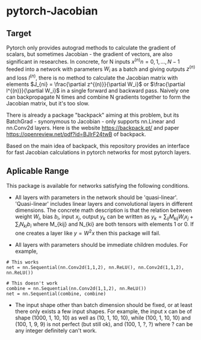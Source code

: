 # pytorch-Jacobian


## Target
Pytorch only provides autograd methods to calculate the gradient of scalars, but sometimes Jacobian - the gradient of vectors, are also significant in researches. In concrete, for N inputs $x^{(n)} n=0,1,...,N-1$ feeded into a network with parameters $W_i$ as a batch and giving outputs $z^{(n)}$ and loss $l^{(n)}$, there is no method to calculate the Jacobian matrix with elements $J_{ni} = \frac{\partial z^{(n)}}{\partial W_i}$ or $\frac{\partial l^{(n)}}{\partial W_i}$ in a single forward and backward pass. Naively one can backpropagate N times and combine N gradients together to form the Jacobian matrix, but it's too slow.

There is already a package "backpack" aiming at this problem, but its BatchGrad - synonymous to Jacobian - only supports nn.Linear and nn.Conv2d layers. Here is the website <https://backpack.pt/> and paper <https://openreview.net/pdf?id=BJlrF24twB> of backpack.

Based on the main idea of backpack, this repository provides an interface for fast Jacobian calculations in pytorch networks for most pytorch layers.


## Aplicable Range
This package is available for networks satisfying the following conditions.

- All layers with parameters in the network should be 'quasi-linear'. 'Quasi-linear' includes linear layers and convolutional layers in different dimensions. The concrete math description is that the relation between weight $W_i$, bias $b_i$, input $x_j$, output $y_k$ can be written as $y_k = \sum_{ij} M_{kij} W_i x_j + \sum_i N_{ki} b_i$ where M_{kij} and N_{ki} are both tensors with elements 1 or 0. If one creates a layer like $y = W^2 x$ then this package will fail.

- All layers with parameters should be immediate children modules. For example,
``` 
# This works
net = nn.Sequential(nn.Conv2d(1,1,2), nn.ReLU(), nn.Conv2d(1,1,2), nn.ReLU()) 

# This doesn't work
combine = nn.Sequential(nn.Conv2d(1,1,2), nn.ReLU())
net = nn.Sequential(combine, combine)
```

- The input shape other than batch dimension should be fixed, or at least there only exists a few input shapes. For example, the input x can be of shape (1000, 1, 10, 10) as well as (10, 1, 10, 10), while (100, 1, 10, 10) and (100, 1, 9, 9) is not perfect (but still ok), and (100, 1, ?, ?) where ? can be any integer definitely can't work.
